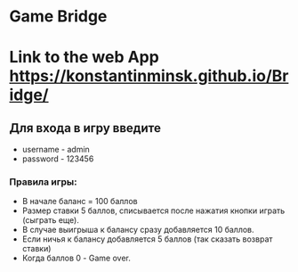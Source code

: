 # Game Bridge
# Link to the web App https://konstantinminsk.github.io/Bridge/

## Для входа в игру введите 
* username - admin
* password - 123456

### Правила игры:
* В начале баланс = 100 баллов 
* Размер ставки 5 баллов, списывается после нажатия кнопки играть (сыграть еще).
* В случае выигрыша к балансу сразу добавляется 10 баллов.
* Если ничья к балансу добавляется 5 баллов (так сказать возврат ставки)
* Когда баллов 0 - Game over.